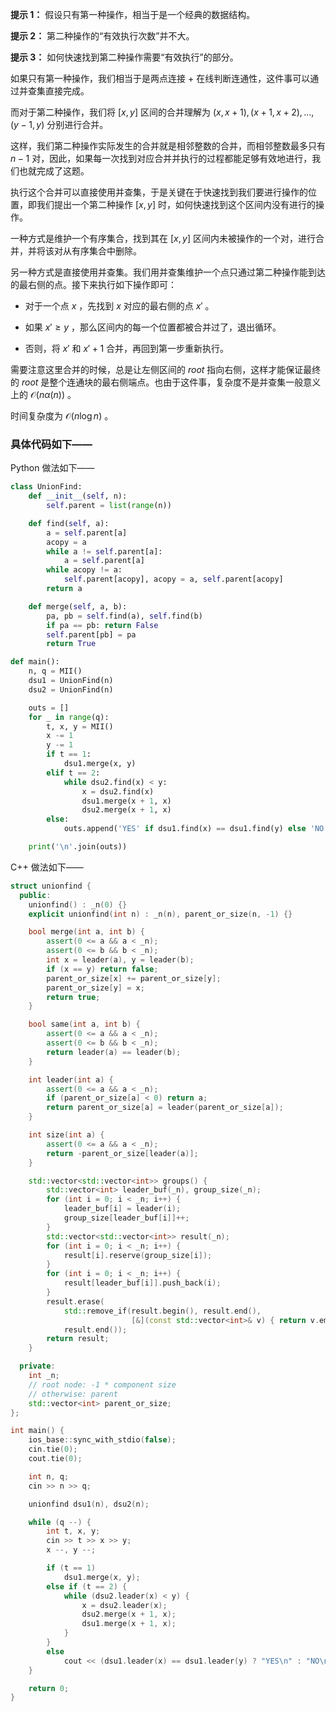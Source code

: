 **提示 1：** 假设只有第一种操作，相当于是一个经典的数据结构。

**提示 2：** 第二种操作的“有效执行次数”并不大。

**提示 3：** 如何快速找到第二种操作需要“有效执行”的部分。

如果只有第一种操作，我们相当于是两点连接 + 在线判断连通性，这件事可以通过并查集直接完成。

而对于第二种操作，我们将 $[x,y]$ 区间的合并理解为 $(x,x+1),(x+1,x+2),\dots,(y-1,y)$ 分别进行合并。

这样，我们第二种操作实际发生的合并就是相邻整数的合并，而相邻整数最多只有 $n-1$ 对，因此，如果每一次找到对应合并并执行的过程都能足够有效地进行，我们也就完成了这题。

执行这个合并可以直接使用并查集，于是关键在于快速找到我们要进行操作的位置，即我们提出一个第二种操作 $[x,y]$ 时，如何快速找到这个区间内没有进行的操作。

一种方式是维护一个有序集合，找到其在 $[x,y]$ 区间内未被操作的一个对，进行合并，并将该对从有序集合中删除。

另一种方式是直接使用并查集。我们用并查集维护一个点只通过第二种操作能到达的最右侧的点。接下来执行如下操作即可：

- 对于一个点 $x$ ，先找到 $x$ 对应的最右侧的点 $x'$ 。

- 如果 $x'\geq y$ ，那么区间内的每一个位置都被合并过了，退出循环。

- 否则，将 $x'$ 和 $x'+1$ 合并，再回到第一步重新执行。

需要注意这里合并的时候，总是让左侧区间的 $root$ 指向右侧，这样才能保证最终的 $root$ 是整个连通块的最右侧端点。也由于这件事，复杂度不是并查集一般意义上的 $\mathcal{O}(n\alpha(n))$ 。

时间复杂度为 $\mathcal{O}(n\log n)$ 。


### 具体代码如下——

Python 做法如下——

```Python []
class UnionFind:
    def __init__(self, n):
        self.parent = list(range(n))

    def find(self, a):
        a = self.parent[a]
        acopy = a
        while a != self.parent[a]:
            a = self.parent[a]
        while acopy != a:
            self.parent[acopy], acopy = a, self.parent[acopy]
        return a

    def merge(self, a, b):
        pa, pb = self.find(a), self.find(b)
        if pa == pb: return False
        self.parent[pb] = pa
        return True

def main():
    n, q = MII()
    dsu1 = UnionFind(n)
    dsu2 = UnionFind(n)

    outs = []
    for _ in range(q):
        t, x, y = MII()
        x -= 1
        y -= 1
        if t == 1:
            dsu1.merge(x, y)
        elif t == 2:
            while dsu2.find(x) < y:
                x = dsu2.find(x)
                dsu1.merge(x + 1, x)
                dsu2.merge(x + 1, x)
        else:
            outs.append('YES' if dsu1.find(x) == dsu1.find(y) else 'NO')

    print('\n'.join(outs))
```

C++ 做法如下——

```cpp []
struct unionfind {
  public:
    unionfind() : _n(0) {}
    explicit unionfind(int n) : _n(n), parent_or_size(n, -1) {}

    bool merge(int a, int b) {
        assert(0 <= a && a < _n);
        assert(0 <= b && b < _n);
        int x = leader(a), y = leader(b);
        if (x == y) return false;
        parent_or_size[x] += parent_or_size[y];
        parent_or_size[y] = x;
        return true;
    }

    bool same(int a, int b) {
        assert(0 <= a && a < _n);
        assert(0 <= b && b < _n);
        return leader(a) == leader(b);
    }

    int leader(int a) {
        assert(0 <= a && a < _n);
        if (parent_or_size[a] < 0) return a;
        return parent_or_size[a] = leader(parent_or_size[a]);
    }

    int size(int a) {
        assert(0 <= a && a < _n);
        return -parent_or_size[leader(a)];
    }

    std::vector<std::vector<int>> groups() {
        std::vector<int> leader_buf(_n), group_size(_n);
        for (int i = 0; i < _n; i++) {
            leader_buf[i] = leader(i);
            group_size[leader_buf[i]]++;
        }
        std::vector<std::vector<int>> result(_n);
        for (int i = 0; i < _n; i++) {
            result[i].reserve(group_size[i]);
        }
        for (int i = 0; i < _n; i++) {
            result[leader_buf[i]].push_back(i);
        }
        result.erase(
            std::remove_if(result.begin(), result.end(),
                           [&](const std::vector<int>& v) { return v.empty(); }),
            result.end());
        return result;
    }

  private:
    int _n;
    // root node: -1 * component size
    // otherwise: parent
    std::vector<int> parent_or_size;
};

int main() {
    ios_base::sync_with_stdio(false);
    cin.tie(0);
    cout.tie(0);

    int n, q;
    cin >> n >> q;

    unionfind dsu1(n), dsu2(n);

    while (q --) {
        int t, x, y;
        cin >> t >> x >> y;
        x --, y --;

        if (t == 1)
            dsu1.merge(x, y);
        else if (t == 2) {
            while (dsu2.leader(x) < y) {
                x = dsu2.leader(x);
                dsu2.merge(x + 1, x);
                dsu1.merge(x + 1, x);
            }
        }
        else
            cout << (dsu1.leader(x) == dsu1.leader(y) ? "YES\n" : "NO\n");
    }

    return 0;
}
```